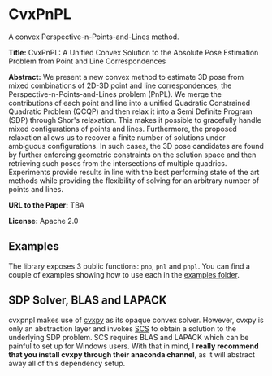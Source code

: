 # CvxPnPL

A convex Perspective-n-Points-and-Lines method.

**Title:** CvxPnPL: A Unified Convex Solution to the Absolute Pose Estimation Problem from Point and Line Correspondences

**Abstract:** We present a new convex method to estimate 3D pose from mixed combinations of 2D-3D point and line correspondences, the Perspective-n-Points-and-Lines problem (PnPL). We merge the contributions of each point and line into a unified Quadratic Constrained Quadratic Problem (QCQP) and then relax it into a Semi Definite Program (SDP) through Shor's relaxation. This makes it possible to gracefully handle mixed configurations of points and lines. Furthermore, the proposed relaxation allows us to recover a finite number of solutions under ambiguous configurations. In such cases, the 3D pose candidates are found by further enforcing geometric constraints on the solution space and then retrieving such poses from the intersections of multiple quadrics. Experiments provide results in line with the best performing state of the art methods while providing the flexibility of solving for an arbitrary number of points and lines.

**URL to the Paper:** TBA

**License:** Apache 2.0

## Examples

The library exposes 3 public functions: `pnp`, `pnl` and `pnpl`. You can find a couple of examples showing how to use each in the [examples folder](https://github.com/SergioRAgostinho/cvxpnpl/blob/master/examples).

## SDP Solver, BLAS and LAPACK

cvxpnpl makes use of [cvxpy](https://www.cvxpy.org/) as its opaque convex solver. However, cvxpy is only an abstraction layer and invokes [SCS](https://github.com/cvxgrp/scs) to obtain a solution to the underlying SDP problem. SCS requires BLAS and LAPACK which can be painful to set up for Windows users. With that in mind, I **really recommend that you install cvxpy through their anaconda channel**, as it will abstract away all of this dependency setup.
